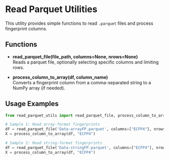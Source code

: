 # Read Parquet Utilities

This utility provides simple functions to read `.parquet` files and process fingerprint columns.

## Functions

- **read_parquet_file(file_path, columns=None, nrows=None)**  
  Reads a parquet file, optionally selecting specific columns and limiting rows.

- **process_column_to_array(df, column_name)**  
  Converts a fingerprint column from a comma-separated string to a NumPy array (if needed).

## Usage Examples

```python
from read_parquet_utils import read_parquet_file, process_column_to_array

# Sample 1: Read array-format fingerprints
df = read_parquet_file('Data-arrayFP.parquet', columns=["ECFP4"], nrows=50)
X = process_column_to_array(df, "ECFP4")

# Sample 2: Read string-format fingerprints
df = read_parquet_file('Data-stringFP.parquet', columns=["ECFP4"], nrows=50)
X = process_column_to_array(df, "ECFP4")
